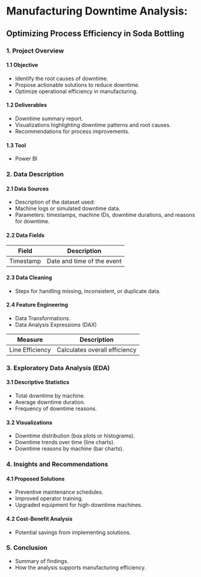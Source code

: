 # Manufacturing Downtime Analysis:
## Optimizing Process Efficiency in Soda Bottling

### 1. Project Overview
#### 1.1 Objective
- Identify the root causes of downtime.
- Propose actionable solutions to reduce downtime.
- Optimize operational efficiency in manufacturing.

#### 1.2 Deliverables
- Downtime summary report.
- Visualizations highlighting downtime patterns and root causes.
- Recommendations for process improvements.

#### 1.3 Tool
- Power BI

### 2. Data Description
#### 2.1 Data Sources
- Description of the dataset used:
- Machine logs or simulated downtime data.
- Parameters: timestamps, machine IDs, downtime durations, and reasons for downtime.

#### 2.2 Data Fields

Field | Description
----------|----------
Timestamp | Date and time of the event

#### 2.3 Data Cleaning
- Steps for handling missing, inconsistent, or duplicate data.

#### 2.4 Feature Engineering
- Data Transformations.
- Data Analysis Expressions (DAX)

Measure | Description
----------|----------
Line Efficiency | Calculates overall efficiency

### 3. Exploratory Data Analysis (EDA)
#### 3.1 Descriptive Statistics
- Total downtime by machine.
- Average downtime duration.
- Frequency of downtime reasons.

#### 3.2 Visualizations
- Downtime distribution (box plots or histograms).
- Downtime trends over time (line charts).
- Downtime reasons by machine (bar charts).

### 4. Insights and Recommendations
#### 4.1 Proposed Solutions
- Preventive maintenance schedules.
- Improved operator training.
- Upgraded equipment for high-downtime machines.

#### 4.2 Cost-Benefit Analysis
- Potential savings from implementing solutions.

### 5. Conclusion
- Summary of findings.
- How the analysis supports manufacturing efficiency.
